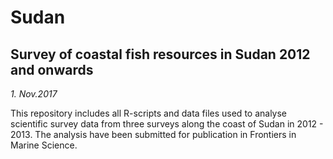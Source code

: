 # Sudan
##  Survey of coastal fish resources in Sudan 2012 and onwards
_1. Nov.2017_

This repository includes all R-scripts and data files used to analyse scientific survey data from three surveys along the coast of Sudan in 2012 - 2013. 
The analysis have been submitted for publication in Frontiers in Marine Science. 


